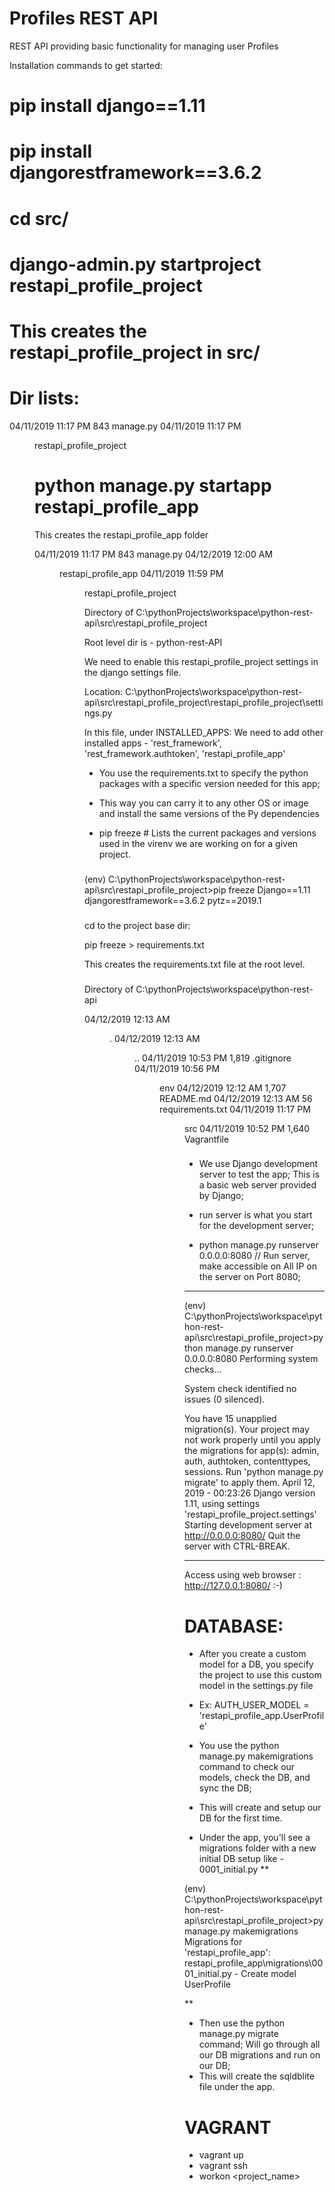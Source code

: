 # Profiles REST API

REST API providing basic functionality for managing user Profiles

Installation commands to get started:

# pip install django==1.11
# pip install djangorestframework==3.6.2
# cd src/
# django-admin.py startproject restapi_profile_project
# This creates the restapi_profile_project in src/
# Dir lists:

04/11/2019  11:17 PM               843 manage.py
04/11/2019  11:17 PM    <DIR>          restapi_profile_project

# python manage.py startapp restapi_profile_app

This creates the restapi_profile_app folder

04/11/2019  11:17 PM               843 manage.py
04/12/2019  12:00 AM    <DIR>          restapi_profile_app
04/11/2019  11:59 PM    <DIR>          restapi_profile_project

Directory of C:\pythonProjects\workspace\python-rest-api\src\restapi_profile_project

Root level dir is - python-rest-API

We need to enable this restapi_profile_project settings in the django settings file.

Location: C:\pythonProjects\workspace\python-rest-api\src\restapi_profile_project\restapi_profile_project\settings.py

In this file, under INSTALLED_APPS: We need to add other installed apps - 'rest_framework',
  'rest_framework.authtoken', 'restapi_profile_app'

- You use the requirements.txt to specify the python packages with a specific version needed for this app;
- This way you can carry it to any other OS or image and install the same versions of the Py dependencies

- pip freeze # Lists the current packages and versions used in the virenv we are working on for a given project.

###

(env) C:\pythonProjects\workspace\python-rest-api\src\restapi_profile_project>pip freeze
Django==1.11
djangorestframework==3.6.2
pytz==2019.1

###  

cd to the project base dir:

pip freeze > requirements.txt

This creates the requirements.txt file at the root level.

###

Directory of C:\pythonProjects\workspace\python-rest-api

04/12/2019  12:13 AM    <DIR>          .
04/12/2019  12:13 AM    <DIR>          ..
04/11/2019  10:53 PM             1,819 .gitignore
04/11/2019  10:56 PM    <DIR>          env
04/12/2019  12:12 AM             1,707 README.md
04/12/2019  12:13 AM                56 requirements.txt
04/11/2019  11:17 PM    <DIR>          src
04/11/2019  10:52 PM             1,640 Vagrantfile

###

- We use Django development server to test the app; This is a basic web server provided by Django;

- run server is what you start for the development server;

- python manage.py runserver 0.0.0.0:8080 // Run server, make accessible on All IP on the server on Port 8080;

***
(env) C:\pythonProjects\workspace\python-rest-api\src\restapi_profile_project>python manage.py runserver 0.0.0.0:8080
Performing system checks...

System check identified no issues (0 silenced).

You have 15 unapplied migration(s). Your project may not work properly until you apply the migrations for app(s): admin, auth, authtoken, contenttypes, sessions.
Run 'python manage.py migrate' to apply them.
April 12, 2019 - 00:23:26
Django version 1.11, using settings 'restapi_profile_project.settings'
Starting development server at http://0.0.0.0:8080/
Quit the server with CTRL-BREAK.

***

Access using web browser : http://127.0.0.1:8080/   :-)

# DATABASE:

- After you create a custom model for a DB, you specify the project to use this custom model in the settings.py file
- Ex: AUTH_USER_MODEL = 'restapi_profile_app.UserProfile'

- You use the python manage.py makemigrations command to check our models, check the DB, and sync the DB;
- This will create and setup our DB for the first time.

- Under the app, you'll see a migrations folder with a new initial DB setup like - 0001_initial.py
**

(env) C:\pythonProjects\workspace\python-rest-api\src\restapi_profile_project>py manage.py makemigrations
Migrations for 'restapi_profile_app':
  restapi_profile_app\migrations\0001_initial.py
    - Create model UserProfile

**

- Then use the python manage.py migrate command; Will go through all our DB migrations and run on our DB;
- This will create the sqldblite file under the app. 
# VAGRANT

- vagrant up
- vagrant ssh
- workon <project_name>
